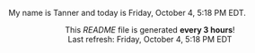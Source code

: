 My name is Tanner and today is Friday, October 4, 5:18 PM EDT.

<p align="center">This <i>README</i> file is generated <b>every 3 hours</b>!</br>Last refresh: Friday, October 4, 5:18 PM EDT<br /></p>
